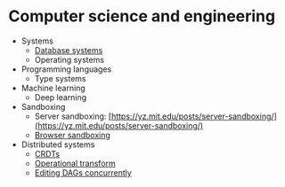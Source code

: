 # Computer science and engineering

- Systems
    - [Database systems](Database%20systems%202a6befdff82c4dab93b22722ed4253b8.md)
    - Operating systems
- Programming languages
    - Type systems
- Machine learning
    - Deep learning
- Sandboxing
    - Server sandboxing: [https://yz.mit.edu/posts/server-sandboxing/](https://yz.mit.edu/posts/server-sandboxing/)
    - [Browser sandboxing](Browser%20sandboxing%20c16964ff2b6149149599411613eee332.md)
- Distributed systems
    - [CRDTs](CRDTs%20f6b225a99fb14cbd80f218c1b1b43a15.md)
    - [Operational transform](Operational%20transform%20483359996974469a9115822368269691.md)
    - [Editing DAGs concurrently](Editing%20DAGs%20concurrently%200c8a6f0e58f94c8caf7317205710ef67.md)
